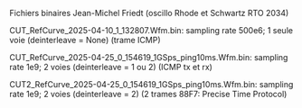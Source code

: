 Fichiers binaires Jean-Michel Friedt (oscillo Rhode et Schwartz RTO 2034)

CUT_RefCurve_2025-04-10_1_132807.Wfm.bin: sampling rate 500e6; 1 seule voie (deinterleave = None) (trame ICMP)

CUT_RefCurve_2025-04-25_0_154619_1GSps_ping10ms.Wfm.bin: sampling rate 1e9; 2 voies (deinterleave = 1 ou 2) (ICMP tx et rx)

CUT2_RefCurve_2025-04-25_0_154619_1GSps_ping10ms.Wfm.bin: sampling rate 1e9; 2 voies (deinterleave = 2) (2 trames 88F7: Precise Time Protocol)
